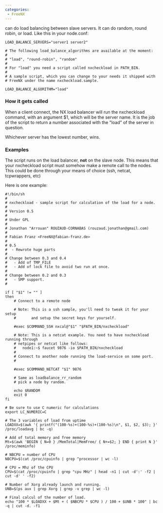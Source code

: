 ```yaml
---
categories:
 - FreeNX
---
```

<FreeNX> can do load balancing between slave servers. It can do random,
round robin, or load. Like this in your node.conf:

    LOAD_BALANCE_SERVERS="server1 server2"

    # The following load_balance_algorithms are available at the moment:
    #
    # "load", "round-robin", "random"
    #
    # For "load" you need a script called nxcheckload in PATH_BIN.
    # 
    # A sample script, which you can change to your needs it shipped with
    # FreeNX under the name nxcheckload.sample.

    LOAD_BALANCE_ALGORITHM="load"

### How it gets called

When a client connect, the NX load balancer will run the nxcheckload
command, with an argument \$1, which will be the server name. It is the
job of the script to return a number associated with the "load" of the
server in question.

Whichever server has the lowest number, wins.

### Examples

The script runs on the load balancer, **not** on the slave node. This
means that your nxcheckload script must somehow make a remote call to
the nodes. This could be done through your means of choice (ssh, netcat,
tcpwrappers, etc)

Here is one example:

    #!/bin/sh
    #
    # nxcheckload - sample script for calculation of the load for a node.
    #
    # Version 0.5
    #
    # Under GPL
    #
    # Jonathan "Arrouan" ROUZAUD-CORNABAS (rouzaud.jonathan@gmail.com)
    #
    # Fabian Franz <FreeNX@fabian-franz.de>
    #
    # 0.5
    #  - Rewrote huge parts
    #
    # Change between 0.3 and 0.4
    #   - Add of TMP_FILE
    #   - Add of lock file to avoid two run at once.
    #
    # Change between 0.2 and 0.3
    #   - SMP support.
    #

    if [ "$1" != "" ]
    then
        # Connect to a remote node
        
        # Note: This is a ssh sample, you'll need to tweak it for your setup
        #       and setup the secret keys for yourself.
        
        #exec $COMMAND_SSH nxcal@"$1" "$PATH_BIN/nxcheckload"
        
        # Note: This is a netcat example. You need to have nxcheckload running through 
        # netpipes or netcat like follows:
        #   node1:~$ faucet 9876 -io $PATH_BIN/nxcheckload
        #
        # Connect to another node running the load-service on some port.
        #
        
        #exec $COMMAND_NETCAT "$1" 9876

        # Same as loadbalance_rr_random
        # pick a node by random.
        
        echo $RANDOM
        exit 0
    fi

    # Be sure to use C numeric for calculations
    export LC_NUMERIC=C

    # The 3 variables of load from uptime
    LOADXX=$(awk '{ printf("(100-%s)+(100-%s)+(100-%s)\n", $1, $2, $3); }' /proc/loadavg | bc -q)

    # Add of total memory and free memory
    Mt=$(awk 'BEGIN { N=0 } /MemTotal|MemFree/ { N+=$2; } END { print N }' /proc/meminfo)

    # NBCPU = number of CPU
    NBCPU=$(cat /proc/cpuinfo | grep ^processor | wc -l)

    # CPU = Mhz of the CPU
    CPU=$(cat /proc/cpuinfo | grep "cpu MHz" | head -n1 | cut -d':' -f2 | cut -d' ' -f2)

    # Number of Xorg already launch and running.
    UNB=$(ps aux | grep Xorg | grep -v grep | wc -l)

    # Final calcul of the number of load.
    echo "100 * $LOADXX + $Mt + ( $NBCPU * $CPU ) / 100 + $UNB * 100" | bc -q | cut -d. -f1

